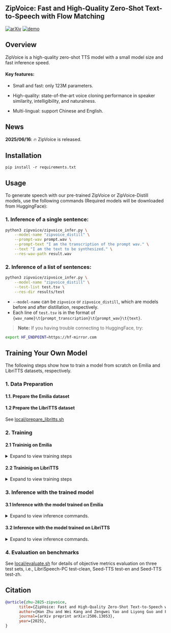 ## ZipVoice: Fast and High-Quality Zero-Shot Text-to-Speech with Flow Matching


[![arXiv](https://img.shields.io/badge/arXiv-Paper-COLOR.svg)](http://arxiv.org/abs/2506.13053)
[![demo](https://img.shields.io/badge/GitHub-Demo%20page-orange.svg)](https://zipvoice.github.io/)


## Overview
ZipVoice is a high-quality zero-shot TTS model with a small model size and fast inference speed.
#### Key features:

- Small and fast: only 123M parameters.

- High-quality: state-of-the-art voice cloning performance in speaker similarity, intelligibility, and naturalness.

- Multi-lingual: support Chinese and English.


## News
**2025/06/16**: 🔥 ZipVoice is released.


## Installation
```
pip install -r requirements.txt
```

## Usage

To generate speech with our pre-trained ZipVoice or ZipVoice-Distill models, use the following commands (Required models will be downloaded from HuggingFace):

### 1. Inference of a single sentence:
```bash
python3 zipvoice/zipvoice_infer.py \
    --model-name "zipvoice_distill" \
    --prompt-wav prompt.wav \
    --prompt-text "I am the transcription of the prompt wav." \
    --text "I am the text to be synthesized." \
    --res-wav-path result.wav
```

### 2. Inference of a list of sentences:
```bash
python3 zipvoice/zipvoice_infer.py \
    --model-name "zipvoice_distill" \
    --test-list test.tsv \
    --res-dir results/test
```
- `--model-name` can be `zipvoice` or `zipvoice_distill`, which are models before and after distillation, respectively.
- Each line of `test.tsv` is in the format of `{wav_name}\t{prompt_transcription}\t{prompt_wav}\t{text}`.


> **Note:**  If you having trouble connecting to HuggingFace, try:
```bash
export HF_ENDPOINT=https://hf-mirror.com
```

## Training Your Own Model

The following steps show how to train a model from scratch on Emilia and LibriTTS datasets, respectively.

### 1. Data Preparation

#### 1.1. Prepare the Emilia dataset

#### 1.2 Prepare the LibriTTS dataset

See [local/prepare_libritts.sh](local/prepare_libritts.sh)

### 2. Training

#### 2.1 Traininig on Emilia

<details>
<summary>Expand to view training steps</summary>

##### 2.1.1 Train the ZipVoice model

- Training:

```bash
export PYTHONPATH=../../:$PYTHONPATH
python3 zipvoice/train_flow.py \
        --world-size 8 \
        --use-fp16 1 \
        --dataset emilia \
        --max-duration 500 \
        --lr-hours 30000 \
        --lr-batches 7500 \
        --token-file "data/tokens_emilia.txt" \
        --manifest-dir "data/fbank_emilia" \
        --num-epochs 11 \
        --exp-dir zipvoice/exp_zipvoice
```

-  Average the checkpoints to produce the final model:

```bash
export PYTHONPATH=../../:$PYTHONPATH
python3 zipvoice/generate_averaged_model.py \
      --epoch 11 \
      --avg 4 \
      --distill 0 \
      --token-file data/tokens_emilia.txt \
      --dataset "emilia" \
      --exp-dir ./zipvoice/exp_zipvoice
# The generated model is zipvoice/exp_zipvoice/epoch-11-avg-4.pt
```

##### 2.1.2. Train the ZipVoice-Distill model (Optional)

- The first-stage distillation:

```bash
export PYTHONPATH=../../:$PYTHONPATH
python3 zipvoice/train_distill.py \
        --world-size 8 \
        --use-fp16 1 \
        --tensorboard 1 \
        --dataset "emilia" \
        --base-lr 0.0005 \
        --max-duration 500 \
        --token-file "data/tokens_emilia.txt" \
        --manifest-dir "data/fbank_emilia" \
        --teacher-model zipvoice/exp_zipvoice/epoch-11-avg-4.pt \
        --num-updates 60000 \
        --distill-stage "first" \
        --exp-dir zipvoice/exp_zipvoice_distill_1stage
```

- Average checkpoints for the second-stage initialization:

```bash
export PYTHONPATH=../../:$PYTHONPATH
python3 zipvoice/generate_averaged_model.py \
      --iter 60000 \
      --avg 7 \
      --distill 1 \
      --token-file data/tokens_emilia.txt \
      --dataset "emilia" \
      --exp-dir ./zipvoice/exp_zipvoice_distill_1stage
# The generated model is zipvoice/exp_zipvoice_distill_1stage/iter-60000-avg-7.pt
```

-  The second-stage distillation:

```bash
export PYTHONPATH=../../:$PYTHONPATH
python3 zipvoice/train_distill.py \
        --world-size 8 \
        --use-fp16 1 \
        --tensorboard 1 \
        --dataset "emilia" \
        --base-lr 0.0001 \
        --max-duration 200 \
        --token-file "data/tokens_emilia.txt" \
        --manifest-dir "data/fbank_emilia" \
        --teacher-model zipvoice/exp_zipvoice_distill_1stage/iter-60000-avg-7.pt \
        --num-updates 2000 \
        --distill-stage "second" \
        --exp-dir zipvoice/exp_zipvoice_distill_new
```
</details>


#### 2.2 Traininig on LibriTTS

<details>
<summary>Expand to view training steps</summary>

##### 2.2.1 Train the ZipVoice model

- Training:

```bash
export PYTHONPATH=../../:$PYTHONPATH
python3 zipvoice/train_flow.py \
        --world-size 8 \
        --use-fp16 1 \
        --dataset libritts \
        --max-duration 250 \
        --lr-epochs 10 \
        --lr-batches 7500 \
        --token-file "data/tokens_libritts.txt" \
        --manifest-dir "data/fbank_libritts" \
        --num-epochs 60 \
        --exp-dir zipvoice/exp_zipvoice_libritts
```

- Average the checkpoints to produce the final model:

```bash
export PYTHONPATH=../../:$PYTHONPATH
python3 zipvoice/generate_averaged_model.py \
      --epoch 60 \
      --avg 10 \
      --distill 0 \
      --token-file data/tokens_libritts.txt \
      --dataset "libritts" \
      --exp-dir ./zipvoice/exp_zipvoice_libritts
# The generated model is zipvoice/exp_zipvoice_libritts/epoch-60-avg-10.pt
```

##### 2.1.2 Train the ZipVoice-Distill model (Optional)

- The first-stage distillation:

```bash
export PYTHONPATH=../../:$PYTHONPATH
python3 zipvoice/train_distill.py \
        --world-size 8 \
        --use-fp16 1 \
        --tensorboard 1 \
        --dataset "libritts" \
        --base-lr 0.001 \
        --max-duration 250 \
        --token-file "data/tokens_libritts.txt" \
        --manifest-dir "data/fbank_libritts" \
        --teacher-model zipvoice/exp_zipvoice_libritts/epoch-60-avg-10.pt \
        --num-epochs 6 \
        --distill-stage "first" \
        --exp-dir zipvoice/exp_zipvoice_distill_1stage_libritts
```

- Average checkpoints for the second-stage initialization:

```bash
export PYTHONPATH=../../:$PYTHONPATH
python3 ./zipvoice/generate_averaged_model.py \
      --epoch 6 \
      --avg 3 \
      --distill 1 \
      --token-file data/tokens_libritts.txt \
      --dataset "libritts" \
      --exp-dir ./zipvoice/exp_zipvoice_distill_1stage_libritts
# The generated model is zipvoice/exp_zipvoice_distill_1stage_libritts/epoch-6-avg-3.pt
```

- The second-stage distillation:

```bash
export PYTHONPATH=../../:$PYTHONPATH
python3 zipvoice/train_distill.py \
        --world-size 8 \
        --use-fp16 1 \
        --tensorboard 1 \
        --dataset "libritts" \
        --base-lr 0.001 \
        --max-duration 250 \
        --token-file "data/tokens_libritts.txt" \
        --manifest-dir "data/fbank_libritts" \
        --teacher-model zipvoice/exp_zipvoice_distill_1stage_libritts/epoch-6-avg-3.pt \
        --num-epochs 6 \
        --distill-stage "second" \
        --exp-dir zipvoice/exp_zipvoice_distill_libritts
```

- Average checkpoints to produce the final model:

```bash
export PYTHONPATH=../../:$PYTHONPATH
python3 ./zipvoice/generate_averaged_model.py \
      --epoch 6 \
      --avg 3 \
      --distill 1 \
      --token-file data/tokens_libritts.txt \
      --dataset "libritts" \
      --exp-dir ./zipvoice/exp_zipvoice_distill_libritts
# The generated model is ./zipvoice/exp_zipvoice_distill_libritts/epoch-6-avg-3.pt
```
</details>


### 3. Inference with the trained model

#### 3.1 Inference with the model trained on Emilia
<details>
<summary>Expand to view inference commands.</summary>

##### 3.1.1 ZipVoice model before distill:
```bash
export PYTHONPATH=../../:$PYTHONPATH
python3 zipvoice/infer.py \
      --checkpoint zipvoice/exp_zipvoice/epoch-11-avg-4.pt \
      --distill 0 \
      --token-file "data/tokens_emilia.txt" \
      --test-list test.tsv \
      --res-dir results/test \
      --num-step 16 \
      --guidance-scale 1
```

##### 3.1.2 ZipVoice-Distill model before distill:
```bash
export PYTHONPATH=../../:$PYTHONPATH
python3 zipvoice/infer.py \
      --checkpoint zipvoice/exp_zipvoice_distill/checkpoint-2000.pt \
      --distill 1 \
      --token-file "data/tokens_emilia.txt" \
      --test-list test.tsv \
      --res-dir results/test_distill \
      --num-step 8 \
      --guidance-scale 3
```
</details>


#### 3.2 Inference with the model trained on LibriTTS

<details>
<summary>Expand to view inference commands.</summary>

##### 3.2.1 ZipVoice model before distill:
```bash
export PYTHONPATH=../../:$PYTHONPATH
python3 zipvoice/infer.py \
      --checkpoint zipvoice/exp_zipvoice_libritts/epoch-60-avg-10.pt \
      --distill 0 \
      --token-file "data/tokens_libritts.txt" \
      --test-list test.tsv \
      --res-dir results/test_libritts \
      --num-step 8 \
      --guidance-scale 1 \
      --target-rms 1.0 \
      --t-shift 0.7
```

##### 3.2.2 ZipVoice-Distill model before distill

```bash
export PYTHONPATH=../../:$PYTHONPATH
python3 zipvoice/infer.py \
      --checkpoint zipvoice/exp_zipvoice_distill/epoch-6-avg-3.pt \
      --distill 1 \
      --token-file "data/tokens_libritts.txt" \
      --test-list test.tsv \
      --res-dir results/test_distill_libritts \
      --num-step 4 \
      --guidance-scale 3 \
      --target-rms 1.0 \
      --t-shift 0.7
```
</details>

### 4. Evaluation on benchmarks

See [local/evaluate.sh](local/evaluate.sh) for details of objective metrics evaluation
on three test sets, i.e., LibriSpeech-PC test-clean, Seed-TTS test-en and Seed-TTS test-zh.


## Citation

```bibtex
@article{zhu-2025-zipvoice,
      title={ZipVoice: Fast and High-Quality Zero-Shot Text-to-Speech with Flow Matching}, 
      author={Han Zhu and Wei Kang and Zengwei Yao and Liyong Guo and Fangjun Kuang and Zhaoqing Li and Weiji Zhuang and Long Lin and Daniel Povey}
      journal={arXiv preprint arXiv:2506.13053},
      year={2025},
}
```